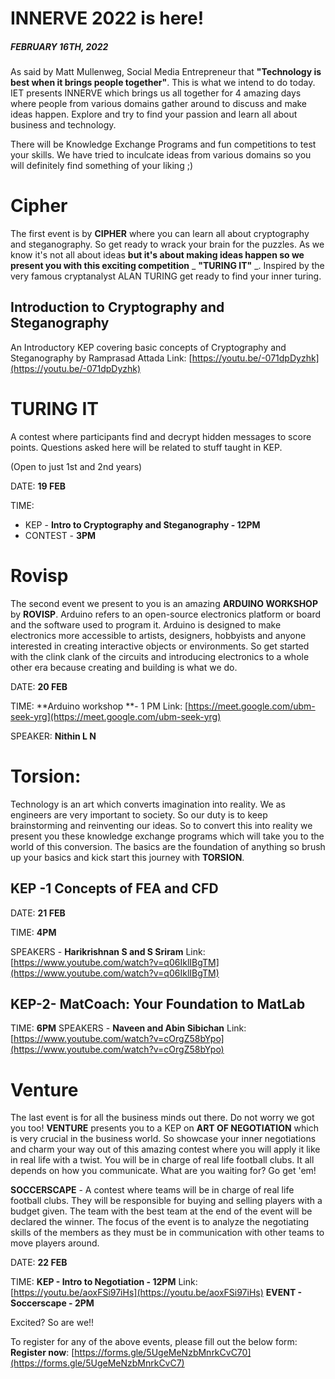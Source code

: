 # INNERVE 2022 is here!

##### **FEBRUARY 16TH, 2022**

As said by Matt Mullenweg, Social Media Entrepreneur that **"Technology is best when it brings people together"**. This is what we intend to do today. IET presents INNERVE which brings us all together for 4 amazing days where people from various domains gather around to discuss and make ideas happen. Explore and try to find your passion and learn all about business and technology.

There will be Knowledge Exchange Programs and fun competitions to test your skills. We have tried to inculcate ideas from various domains so you will definitely find something of your liking ;)

# **Cipher**
The first event is by **CIPHER** where you can learn all about cryptography and steganography. So get ready to wrack your brain for the puzzles. As we know it's not all about ideas **but it's about making ideas happen so we present you with this exciting competition** _ **"TURING IT"** _. Inspired by the very famous cryptanalyst ALAN TURING get ready to find your inner turing.

## Introduction to Cryptography and Steganography

An Introductory KEP covering basic concepts of Cryptography and Steganography by Ramprasad Attada Link: [https://youtu.be/-071dpDyzhk](https://youtu.be/-071dpDyzhk)

# TURING IT

A contest where participants find and decrypt hidden messages to score points. Questions asked here will be related to stuff taught in KEP.

(Open to just 1st and 2nd years)

DATE: **19 FEB**

TIME:

- KEP - **Intro to Cryptography and Steganography - 12PM**
- CONTEST - **3PM**

# Rovisp

The second event we present to you is an amazing **ARDUINO WORKSHOP** by **ROVISP**. Arduino refers to an open-source electronics platform or board and the software used to program it. Arduino is designed to make electronics more accessible to artists, designers, hobbyists and anyone interested in creating interactive objects or environments. So get started with the clink clank of the circuits and introducing electronics to a whole other era because creating and building is what we do.

DATE: **20 FEB**

TIME: **Arduino workshop **- 1 PM Link: [https://meet.google.com/ubm-seek-yrg](https://meet.google.com/ubm-seek-yrg)

SPEAKER: **Nithin L N**

# Torsion:

Technology is an art which converts imagination into reality. We as engineers are very important to society. So our duty is to keep brainstorming and reinventing our ideas. So to convert this into reality we present you these knowledge exchange programs which will take you to the world of this conversion. The basics are the foundation of anything so brush up your basics and kick start this journey with **TORSION**.

## KEP -1 Concepts of FEA and CFD

DATE: **21 FEB**

TIME: **4PM**

SPEAKERS - **Harikrishnan S and S Sriram** Link: [https://www.youtube.com/watch?v=q06IklIBgTM](https://www.youtube.com/watch?v=q06IklIBgTM)

## KEP-2- MatCoach: Your Foundation to MatLab

TIME: **6PM** SPEAKERS - **Naveen and Abin Sibichan** Link: [https://www.youtube.com/watch?v=cOrgZ58bYpo](https://www.youtube.com/watch?v=cOrgZ58bYpo)

# Venture

The last event is for all the business minds out there. Do not worry we got you too! **VENTURE** presents you to a KEP on **ART OF NEGOTIATION** which is very crucial in the business world. So showcase your inner negotiations and charm your way out of this amazing contest where you will apply it like in real life with a twist. You will be in charge of real life football clubs. It all depends on how you communicate. What are you waiting for? Go get 'em!

**SOCCERSCAPE** - A contest where teams will be in charge of real life football clubs. They will be responsible for buying and selling players with a budget given. The team with the best team at the end of the event will be declared the winner. The focus of the event is to analyze the negotiating skills of the members as they must be in communication with other teams to move players around.

DATE: **22 FEB**

TIME: **KEP - Intro to Negotiation - 12PM** Link: [https://youtu.be/aoxFSi97iHs](https://youtu.be/aoxFSi97iHs) **EVENT - Soccerscape - 2PM**

Excited? So are we!!

To register for any of the above events, please fill out the below form: **Register now**: [https://forms.gle/5UgeMeNzbMnrkCvC70](https://forms.gle/5UgeMeNzbMnrkCvC7)